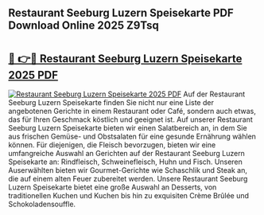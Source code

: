 ## Restaurant Seeburg Luzern Speisekarte PDF Download Online 2025 Z9Tsq

# <h2><a href="http://gcbyhi6.nevu.top/?p=Restaurant+Seeburg+Luzern+Speisekarte">🔗 👉🔴 Restaurant Seeburg Luzern Speisekarte 2025 PDF</a></h2>

[![Restaurant Seeburg Luzern Speisekarte 2025 PDF](https://i.imgur.com/dBaPXMq.png)](http://gcbyhi6.nevu.top/?p=Restaurant+Seeburg+Luzern+Speisekarte)
Auf der Restaurant Seeburg Luzern Speisekarte finden Sie nicht nur eine Liste der angebotenen Gerichte in einem Restaurant oder Café, sondern auch etwas, das für Ihren Geschmack köstlich und geeignet ist. Auf unserer Restaurant Seeburg Luzern Speisekarte bieten wir einen Salatbereich an, in dem Sie aus frischen Gemüse- und Obstsalaten für eine gesunde Ernährung wählen können. Für diejenigen, die Fleisch bevorzugen, bieten wir eine umfangreiche Auswahl an Gerichten auf der Restaurant Seeburg Luzern Speisekarte an: Rindfleisch, Schweinefleisch, Huhn und Fisch. Unseren Auserwählten bieten wir Gourmet-Gerichte wie Schaschlik und Steak an, die auf einem alten Feuer zubereitet werden. Unsere Restaurant Seeburg Luzern Speisekarte bietet eine große Auswahl an Desserts, von traditionellen Kuchen und Kuchen bis hin zu exquisiten Crème Brûlée und Schokoladensouffle.
